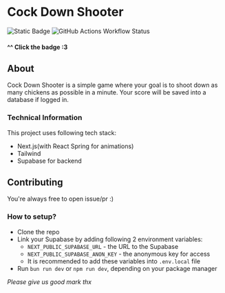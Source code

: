 # Cock Down Shooter  

![Static Badge](https://img.shields.io/badge/coolify.io-8A2BE2?link=https%3A%2F%2Fcds.7f454c46.xyz%2F)
![GitHub Actions Workflow Status](https://img.shields.io/github/actions/workflow/status/Chigga-Solutions/Cock-Down-Shooter/node.js.yml)

#### ^^ Click the badge :3

## About

Cock Down Shooter is a simple game where your
goal is to shoot down as many chickens as possible in a minute. Your score will be saved into a database if logged in.

### Technical Information

This project uses following tech stack:
- Next.js(with React Spring for animations)
- Tailwind
- Supabase for backend

## Contributing

You're always free to open issue/pr :)

### How to setup?

- Clone the repo
- Link your Supabase by adding following 2 environment variables:
  - `NEXT_PUBLIC_SUPABASE_URL` - the URL to the Supabase
  - `NEXT_PUBLIC_SUPABASE_ANON_KEY` - the anonymous key for access
  - It is recommended to add these variables into `.env.local` file
- Run `bun run dev` or `npm run dev`, depending on your package manager


*Please give us good mark thx*